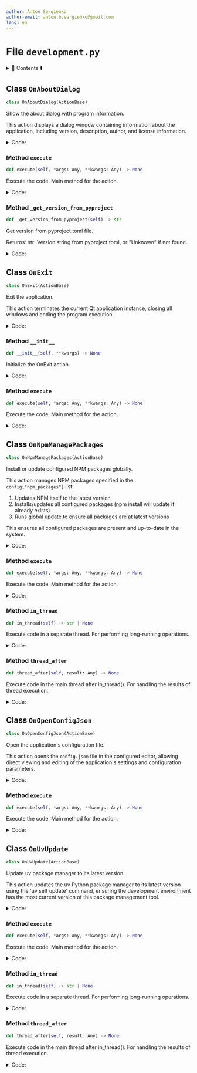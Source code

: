 ```yaml
---
author: Anton Sergienko
author-email: anton.b.sergienko@gmail.com
lang: en
---
```


# File `development.py`

<details>
<summary>📖 Contents ⬇️</summary>

## Contents

- [Class `OnAboutDialog`](#class-onaboutdialog)
  - [Method `execute`](#method-execute)
  - [Method `_get_version_from_pyproject`](#method-_get_version_from_pyproject)
- [Class `OnExit`](#class-onexit)
  - [Method `__init__`](#method-__init__)
  - [Method `execute`](#method-execute-1)
- [Class `OnNpmManagePackages`](#class-onnpmmanagepackages)
  - [Method `execute`](#method-execute-2)
  - [Method `in_thread`](#method-in_thread)
  - [Method `thread_after`](#method-thread_after)
- [Class `OnOpenConfigJson`](#class-onopenconfigjson)
  - [Method `execute`](#method-execute-3)
- [Class `OnUvUpdate`](#class-onuvupdate)
  - [Method `execute`](#method-execute-4)
  - [Method `in_thread`](#method-in_thread-1)
  - [Method `thread_after`](#method-thread_after-1)

</details>

## Class `OnAboutDialog`

```python
class OnAboutDialog(ActionBase)
```

Show the about dialog with program information.

This action displays a dialog window containing information about the application,
including version, description, author, and license information.

<details>
<summary>Code:</summary>

```python
class OnAboutDialog(ActionBase):

    icon = "ℹ️"  # noqa: RUF001
    title = "About"

    @ActionBase.handle_exceptions("about dialog")
    def execute(self, *args: Any, **kwargs: Any) -> None:  # noqa: ARG002
        """Execute the code. Main method for the action."""
        version = self._get_version_from_pyproject()

        about_info = self.show_about_dialog(
            title="About",
            app_name="Harrix Swiss Knife",
            version=version,
            description=(
                "A multifunctional tool for developers.\n"
                "Includes a rich set of utilities for working with files, images,\n"
                "Python code, and more."
            ),
            author="Anton Sergienko (Harrix)",
            license_text="MIT License",
            github="https://github.com/harrix/harrix-swiss-knife",
        )

        if about_info:
            self.add_line("✅ The About window has been shown")
        else:
            self.add_line("❌ The About window has been canceled")

    def _get_version_from_pyproject(self) -> str:
        """Get version from pyproject.toml file.

        Returns:
            str: Version string from pyproject.toml, or "Unknown" if not found.

        """
        try:
            pyproject_path = h.dev.get_project_root() / "pyproject.toml"
            with Path.open(pyproject_path, "rb") as f:
                data = tomllib.load(f)
                return data.get("project", {}).get("version", "Unknown")
        except Exception as e:
            self.add_line(f"⚠️ Warning: Could not read version from pyproject.toml: {e}")
            return "Unknown"
```

</details>

### Method `execute`

```python
def execute(self, *args: Any, **kwargs: Any) -> None
```

Execute the code. Main method for the action.

<details>
<summary>Code:</summary>

```python
def execute(self, *args: Any, **kwargs: Any) -> None:  # noqa: ARG002
        version = self._get_version_from_pyproject()

        about_info = self.show_about_dialog(
            title="About",
            app_name="Harrix Swiss Knife",
            version=version,
            description=(
                "A multifunctional tool for developers.\n"
                "Includes a rich set of utilities for working with files, images,\n"
                "Python code, and more."
            ),
            author="Anton Sergienko (Harrix)",
            license_text="MIT License",
            github="https://github.com/harrix/harrix-swiss-knife",
        )

        if about_info:
            self.add_line("✅ The About window has been shown")
        else:
            self.add_line("❌ The About window has been canceled")
```

</details>

### Method `_get_version_from_pyproject`

```python
def _get_version_from_pyproject(self) -> str
```

Get version from pyproject.toml file.

Returns:
str: Version string from pyproject.toml, or "Unknown" if not found.

<details>
<summary>Code:</summary>

```python
def _get_version_from_pyproject(self) -> str:
        try:
            pyproject_path = h.dev.get_project_root() / "pyproject.toml"
            with Path.open(pyproject_path, "rb") as f:
                data = tomllib.load(f)
                return data.get("project", {}).get("version", "Unknown")
        except Exception as e:
            self.add_line(f"⚠️ Warning: Could not read version from pyproject.toml: {e}")
            return "Unknown"
```

</details>

## Class `OnExit`

```python
class OnExit(ActionBase)
```

Exit the application.

This action terminates the current Qt application instance,
closing all windows and ending the program execution.

<details>
<summary>Code:</summary>

```python
class OnExit(ActionBase):

    icon = "×"  # noqa: RUF001
    title = "Exit"

    def __init__(self, **kwargs) -> None:  # noqa: ANN003
        """Initialize the OnExit action."""
        super().__init__()
        self.parent = kwargs.get("parent")

    @ActionBase.handle_exceptions("application exit")
    def execute(self, *args: Any, **kwargs: Any) -> None:  # noqa: ARG002
        """Execute the code. Main method for the action."""
        QApplication.quit()
```

</details>

### Method `__init__`

```python
def __init__(self, **kwargs) -> None
```

Initialize the OnExit action.

<details>
<summary>Code:</summary>

```python
def __init__(self, **kwargs) -> None:  # noqa: ANN003
        super().__init__()
        self.parent = kwargs.get("parent")
```

</details>

### Method `execute`

```python
def execute(self, *args: Any, **kwargs: Any) -> None
```

Execute the code. Main method for the action.

<details>
<summary>Code:</summary>

```python
def execute(self, *args: Any, **kwargs: Any) -> None:  # noqa: ARG002
        QApplication.quit()
```

</details>

## Class `OnNpmManagePackages`

```python
class OnNpmManagePackages(ActionBase)
```

Install or update configured NPM packages globally.

This action manages NPM packages specified in the `config["npm_packages"]` list:

1. Updates NPM itself to the latest version
2. Installs/updates all configured packages (npm install will update if already exists)
3. Runs global update to ensure all packages are at latest versions

This ensures all configured packages are present and up-to-date in the system.

<details>
<summary>Code:</summary>

```python
class OnNpmManagePackages(ActionBase):

    icon = "📦"
    title = "Install/Update global NPM packages"

    @ActionBase.handle_exceptions("NPM package management")
    def execute(self, *args: Any, **kwargs: Any) -> None:  # noqa: ARG002
        """Execute the code. Main method for the action."""
        self.start_thread(self.in_thread, self.thread_after, self.title)

    @ActionBase.handle_exceptions("NPM operations thread")
    def in_thread(self) -> str | None:
        """Execute code in a separate thread. For performing long-running operations."""
        # Update NPM itself first
        self.add_line("Updating NPM...")
        result = h.dev.run_command("npm update npm -g")
        self.add_line(result)

        # Install/update all configured packages
        self.add_line("Installing/updating configured packages...")
        install_commands = "\n".join([f"npm i -g {package}" for package in self.config["npm_packages"]])
        result = h.dev.run_command(install_commands)
        self.add_line(result)

        # Run global update to ensure everything is up-to-date
        self.add_line("Running global update...")
        result = h.dev.run_command("npm update -g")
        self.add_line(result)

        return "NPM packages management completed"

    @ActionBase.handle_exceptions("NPM thread completion")
    def thread_after(self, result: Any) -> None:
        """Execute code in the main thread after in_thread(). For handling the results of thread execution."""
        self.show_toast("NPM packages management completed")
        self.add_line(result)
        self.show_result()
```

</details>

### Method `execute`

```python
def execute(self, *args: Any, **kwargs: Any) -> None
```

Execute the code. Main method for the action.

<details>
<summary>Code:</summary>

```python
def execute(self, *args: Any, **kwargs: Any) -> None:  # noqa: ARG002
        self.start_thread(self.in_thread, self.thread_after, self.title)
```

</details>

### Method `in_thread`

```python
def in_thread(self) -> str | None
```

Execute code in a separate thread. For performing long-running operations.

<details>
<summary>Code:</summary>

```python
def in_thread(self) -> str | None:
        # Update NPM itself first
        self.add_line("Updating NPM...")
        result = h.dev.run_command("npm update npm -g")
        self.add_line(result)

        # Install/update all configured packages
        self.add_line("Installing/updating configured packages...")
        install_commands = "\n".join([f"npm i -g {package}" for package in self.config["npm_packages"]])
        result = h.dev.run_command(install_commands)
        self.add_line(result)

        # Run global update to ensure everything is up-to-date
        self.add_line("Running global update...")
        result = h.dev.run_command("npm update -g")
        self.add_line(result)

        return "NPM packages management completed"
```

</details>

### Method `thread_after`

```python
def thread_after(self, result: Any) -> None
```

Execute code in the main thread after in_thread(). For handling the results of thread execution.

<details>
<summary>Code:</summary>

```python
def thread_after(self, result: Any) -> None:
        self.show_toast("NPM packages management completed")
        self.add_line(result)
        self.show_result()
```

</details>

## Class `OnOpenConfigJson`

```python
class OnOpenConfigJson(ActionBase)
```

Open the application's configuration file.

This action opens the `config.json` file in the configured editor,
allowing direct viewing and editing of the application's settings
and configuration parameters.

<details>
<summary>Code:</summary>

```python
class OnOpenConfigJson(ActionBase):

    icon = "⚙️"
    title = "Open config.json"

    @ActionBase.handle_exceptions("config file opening")
    def execute(self, *args: Any, **kwargs: Any) -> None:  # noqa: ARG002
        """Execute the code. Main method for the action."""
        commands = f"{self.config['editor']} {h.dev.get_project_root() / self.config_path}"
        result = h.dev.run_command(commands)
        self.add_line(result)
```

</details>

### Method `execute`

```python
def execute(self, *args: Any, **kwargs: Any) -> None
```

Execute the code. Main method for the action.

<details>
<summary>Code:</summary>

```python
def execute(self, *args: Any, **kwargs: Any) -> None:  # noqa: ARG002
        commands = f"{self.config['editor']} {h.dev.get_project_root() / self.config_path}"
        result = h.dev.run_command(commands)
        self.add_line(result)
```

</details>

## Class `OnUvUpdate`

```python
class OnUvUpdate(ActionBase)
```

Update uv package manager to its latest version.

This action updates the uv Python package manager to its latest version
using the 'uv self update' command, ensuring the development environment
has the most current version of this package management tool.

<details>
<summary>Code:</summary>

```python
class OnUvUpdate(ActionBase):

    icon = "📥"
    title = "Update uv"

    @ActionBase.handle_exceptions("uv update")
    def execute(self, *args: Any, **kwargs: Any) -> None:  # noqa: ARG002
        """Execute the code. Main method for the action."""
        self.start_thread(self.in_thread, self.thread_after, self.title)

    @ActionBase.handle_exceptions("uv update thread")
    def in_thread(self) -> str | None:
        """Execute code in a separate thread. For performing long-running operations."""
        commands = "uv self update"
        return h.dev.run_command(commands)

    @ActionBase.handle_exceptions("uv update thread completion")
    def thread_after(self, result: Any) -> None:
        """Execute code in the main thread after in_thread(). For handling the results of thread execution."""
        self.show_toast("Update completed")
        self.add_line(result)
        self.show_result()
```

</details>

### Method `execute`

```python
def execute(self, *args: Any, **kwargs: Any) -> None
```

Execute the code. Main method for the action.

<details>
<summary>Code:</summary>

```python
def execute(self, *args: Any, **kwargs: Any) -> None:  # noqa: ARG002
        self.start_thread(self.in_thread, self.thread_after, self.title)
```

</details>

### Method `in_thread`

```python
def in_thread(self) -> str | None
```

Execute code in a separate thread. For performing long-running operations.

<details>
<summary>Code:</summary>

```python
def in_thread(self) -> str | None:
        commands = "uv self update"
        return h.dev.run_command(commands)
```

</details>

### Method `thread_after`

```python
def thread_after(self, result: Any) -> None
```

Execute code in the main thread after in_thread(). For handling the results of thread execution.

<details>
<summary>Code:</summary>

```python
def thread_after(self, result: Any) -> None:
        self.show_toast("Update completed")
        self.add_line(result)
        self.show_result()
```

</details>

